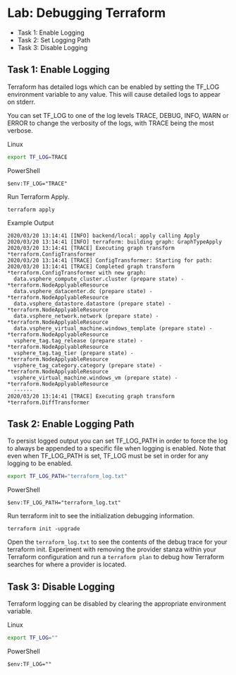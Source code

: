 # Lab: Debugging Terraform

- Task 1: Enable Logging
- Task 2: Set Logging Path
- Task 3: Disable Logging

## Task 1: Enable Logging

Terraform has detailed logs which can be enabled by setting the TF_LOG environment variable to any value. This will cause detailed logs to appear on stderr.

You can set TF_LOG to one of the log levels TRACE, DEBUG, INFO, WARN or ERROR to change the verbosity of the logs, with TRACE being the most verbose.

Linux

```bash
export TF_LOG=TRACE
```

PowerShell

```shell
$env:TF_LOG="TRACE"
```

Run Terraform Apply.

```shell
terraform apply
```

Example Output

```shell
2020/03/20 13:14:41 [INFO] backend/local: apply calling Apply
2020/03/20 13:14:41 [INFO] terraform: building graph: GraphTypeApply
2020/03/20 13:14:41 [TRACE] Executing graph transform *terraform.ConfigTransformer
2020/03/20 13:14:41 [TRACE] ConfigTransformer: Starting for path:
2020/03/20 13:14:41 [TRACE] Completed graph transform *terraform.ConfigTransformer with new graph:
  data.vsphere_compute_cluster.cluster (prepare state) - *terraform.NodeApplyableResource
  data.vsphere_datacenter.dc (prepare state) - *terraform.NodeApplyableResource
  data.vsphere_datastore.datastore (prepare state) - *terraform.NodeApplyableResource
  data.vsphere_network.network (prepare state) - *terraform.NodeApplyableResource
  data.vsphere_virtual_machine.windows_template (prepare state) - *terraform.NodeApplyableResource
  vsphere_tag.tag_release (prepare state) - *terraform.NodeApplyableResource
  vsphere_tag.tag_tier (prepare state) - *terraform.NodeApplyableResource
  vsphere_tag_category.category (prepare state) - *terraform.NodeApplyableResource
  vsphere_virtual_machine.windows_vm (prepare state) - *terraform.NodeApplyableResource
  ------
2020/03/20 13:14:41 [TRACE] Executing graph transform *terraform.DiffTransformer
```

## Task 2: Enable Logging Path

To persist logged output you can set TF_LOG_PATH in order to force the log to always be appended to a specific file when logging is enabled. Note that even when TF_LOG_PATH is set, TF_LOG must be set in order for any logging to be enabled.

```bash
export TF_LOG_PATH="terraform_log.txt"
```

PowerShell

```shell
$env:TF_LOG_PATH="terraform_log.txt"
```

Run terraform init to see the initialization debugging information.

```shell
terraform init -upgrade
```

Open the `terraform_log.txt` to see the contents of the debug trace for your terraform init. Experiment with removing the provider stanza within your Terraform configuration and run a `terraform plan` to debug how Terraform searches for where a provider is located.

## Task 3: Disable Logging

Terraform logging can be disabled by clearing the appropriate environment variable.

Linux

```bash
export TF_LOG=""
```

PowerShell

```shell
$env:TF_LOG=""
```
